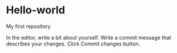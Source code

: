 # Hello-world
My first repository

In the editor, write a bit about yourself.
Write a commit message that describes your changes.
Click Commit changes button.
